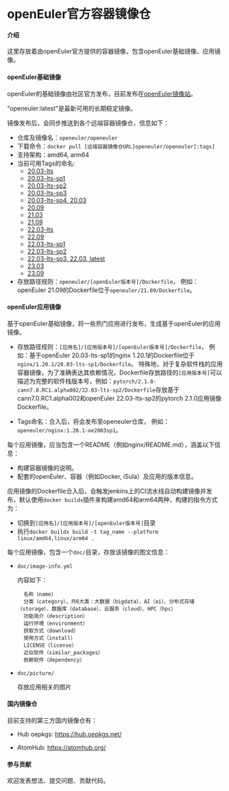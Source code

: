 # openEuler官方容器镜像仓

#### 介绍

这里存放着由openEuler官方提供的容器镜像，包含openEuler基础镜像、应用镜像。


#### openEuler基础镜像

openEuler的基础镜像由社区官方发布，目前发布在[openEuler镜像站](https://repo.openeuler.org)。

"openeuler:latest"是最新可用的长期稳定镜像。

镜像发布后，会同步推送到各个远端容器镜像仓，信息如下：

- 仓库及镜像名：`openeuler/openeuler`
- 下载命令：`docker pull [远端容器镜像仓URL]openeuler/openeuler[:tags]`
- 支持架构：amd64, arm64
- 当前可用Tags的命名: 
	- [20.03-lts](https://repo.openeuler.org/openEuler-20.03-LTS/docker_img/)
	- [20.03-lts-sp1](https://repo.openeuler.org/openEuler-20.03-LTS-SP1/docker_img/)
	- [20.03-lts-sp2](https://repo.openeuler.org/openEuler-20.03-LTS-SP2/docker_img/)
	- [20.03-lts-sp3](https://repo.openeuler.org/openEuler-20.03-LTS-SP3/docker_img/)
	- [20.03-lts-sp4, 20.03](https://repo.openeuler.org/openEuler-20.03-LTS-SP4/docker_img/)
	- [20.09](https://archives.openeuler.openatom.cn/openEuler-20.09/docker_img/)
	- [21.03](https://archives.openeuler.openatom.cn/openEuler-21.03/docker_img/)
	- [21.09](https://archives.openeuler.openatom.cn/openEuler-21.09/docker_img/)
	- [22.03-lts](https://repo.openeuler.org/openEuler-22.03-LTS/docker_img/)
	- [22.09](https://archives.openeuler.openatom.cn/openEuler-22.09/docker_img/)
	- [22.03-lts-sp1](https://repo.openeuler.org/openEuler-22.03-LTS-SP1/docker_img/)
	- [22.03-lts-sp2](https://repo.openeuler.org/openEuler-22.03-LTS-SP2/docker_img/)
	- [22.03-lts-sp3, 22.03, latest](https://repo.openeuler.org/openEuler-22.03-LTS-SP3/docker_img/)
	- [23.03](https://repo.openeuler.org/openEuler-23.03/docker_img/)
	- [23.09](https://repo.openeuler.org/openEuler-23.09/docker_img/)
- 存放路径规则：`openeuler/[openEuler版本号]/Dockerfile`，
例如：openEuler 21.09的Dockerfile位于`openeuler/21.09/Dockerfile`。

#### openEuler应用镜像

基于openEuler基础镜像，将一些热门应用进行发布，生成基于openEuler的应用镜像。

- 存放路径规则：`[应用名]/[应用版本号]/[openEuler版本号]/Dockerfile`，
例如：基于openEuler 20.03-lts-sp1的nginx 1.20.1的Dockerfile位于`nginx/1.20.1/20.03-lts-sp1/Dockerfile`。
特殊地，对于复杂软件栈的应用容器镜像，为了准确表达其依赖情况，Dockerfile存放路径的`[应用版本号]`可以描述为完整的软件栈版本号，例如：`pytorch/2.1.0-cann7.0.RC1.alpha002/22.03-lts-sp2/Dockerfile`存放基于cann7.0.RC1.alpha002和openEuler 22.03-lts-sp2的pytorch 2.1.0应用镜像Dockerfile。

- Tags命名：合入后，将会发布至openeuler仓库，
例如：`openeuler/nginx:1.20.1-oe2003sp1`。

每个应用镜像，应当包含一个README（例如nginx/README.md），涵盖以下信息：

- 构建容器镜像的说明。
- 配套的openEuler、容器（例如Docker, iSula）及应用的版本信息。

应用镜像的Dockerfile合入后，会触发jenkins上的CI流水线自动构建镜像并发布，默认使用`docker buildx`插件来构建amd64和arm64两种，构建的指令方式为：
- 切换到`[应用名]/[应用版本号]/[openEuler版本号]`目录
- 执行`docker buildx build -t tag_name --platform linux/amd64,linux/arm64 .`

每个应用镜像，包含一个`doc/`目录，存放该镜像的图文信息：
- `doc/image-info.yml`

	内容如下：

		名称（name）
		分类（category），共6大类：大数据（bigdata）、AI（ai）、分布式存储（storage）、数据库（database）、云服务（cloud）、HPC（hpc）
		功能简介（description）
		运行环境（environment）
		获取方式（download）
		使用方式（install）
		LICENSE（license）
		近似软件（similar_packages）
		依赖软件（dependency）

- `doc/picture/`

	存放应用相关的图片

#### 国内镜像仓

目前支持的第三方国内镜像仓有：

- Hub oepkgs: https://hub.oepkgs.net/

- AtomHub: https://atomhub.org/


#### 参与贡献

欢迎发表想法、提交问题、贡献代码。
